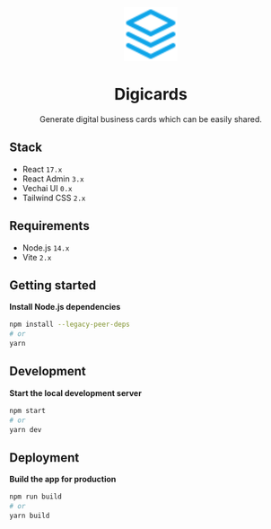 <p align="center">
  <img src="public/favicon.svg" width="96" alt="Icon" />
</p>

<h1 align="center">Digicards</h1>

<p align="center">Generate digital business cards which can be easily shared.</p>

## Stack

- React `17.x`
- React Admin `3.x`
- Vechai UI `0.x`
- Tailwind CSS `2.x`

## Requirements

- Node.js `14.x`
- Vite `2.x`

## Getting started

**Install Node.js dependencies**

```sh
npm install --legacy-peer-deps
# or
yarn
```

## Development

**Start the local development server**

```sh
npm start
# or
yarn dev
```

## Deployment

**Build the app for production**

```sh
npm run build
# or
yarn build
```
